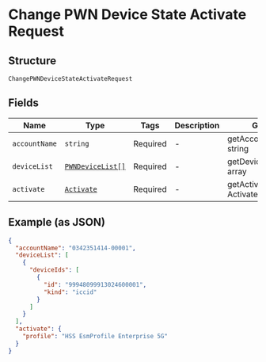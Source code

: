 
# Change PWN Device State Activate Request

## Structure

`ChangePWNDeviceStateActivateRequest`

## Fields

| Name | Type | Tags | Description | Getter | Setter |
|  --- | --- | --- | --- | --- | --- |
| `accountName` | `string` | Required | - | getAccountName(): string | setAccountName(string accountName): void |
| `deviceList` | [`PWNDeviceList[]`](../../doc/models/pwn-device-list.md) | Required | - | getDeviceList(): array | setDeviceList(array deviceList): void |
| `activate` | [`Activate`](../../doc/models/activate.md) | Required | - | getActivate(): Activate | setActivate(Activate activate): void |

## Example (as JSON)

```json
{
  "accountName": "0342351414-00001",
  "deviceList": [
    {
      "deviceIds": [
        {
          "id": "99948099913024600001",
          "kind": "iccid"
        }
      ]
    }
  ],
  "activate": {
    "profile": "HSS EsmProfile Enterprise 5G"
  }
}
```

